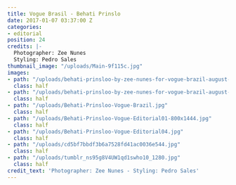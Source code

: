 ```yaml
---
title: Vogue Brasil - Behati Prinslo
date: 2017-01-07 03:37:00 Z
categories:
- editorial
position: 24
credits: |-
  Photographer: Zee Nunes
  Styling: Pedro Sales
thumbnail_image: "/uploads/Main-9f115c.jpg"
images:
- path: "/uploads/behati-prinsloo-by-zee-nunes-for-vogue-brazil-august-2015-7.jpg"
  class: half
- path: "/uploads/behati-prinsloo-by-zee-nunes-for-vogue-brazil-august-2015-9.jpg"
  class: half
- path: "/uploads/Behati-Prinsloo-Vogue-Brazil.jpg"
  class: half
- path: "/uploads/Behati-Prinsloo-Vogue-Editorial01-800x1444.jpg"
  class: half
- path: "/uploads/Behati-Prinsloo-Vogue-Editorial04.jpg"
  class: half
- path: "/uploads/cd5bf7bbdf3b6a7528fd41ac0036e544.jpg"
  class: half
- path: "/uploads/tumblr_ns95g8V4UW1qd1swho10_1280.jpg"
  class: half
credit_text: 'Photographer: Zee Nunes - Styling: Pedro Sales'
---
```


